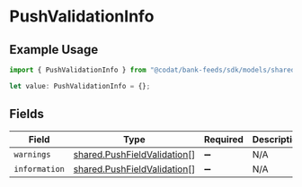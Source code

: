 # PushValidationInfo

## Example Usage

```typescript
import { PushValidationInfo } from "@codat/bank-feeds/sdk/models/shared";

let value: PushValidationInfo = {};
```

## Fields

| Field                                                                             | Type                                                                              | Required                                                                          | Description                                                                       |
| --------------------------------------------------------------------------------- | --------------------------------------------------------------------------------- | --------------------------------------------------------------------------------- | --------------------------------------------------------------------------------- |
| `warnings`                                                                        | [shared.PushFieldValidation](../../../sdk/models/shared/pushfieldvalidation.md)[] | :heavy_minus_sign:                                                                | N/A                                                                               |
| `information`                                                                     | [shared.PushFieldValidation](../../../sdk/models/shared/pushfieldvalidation.md)[] | :heavy_minus_sign:                                                                | N/A                                                                               |